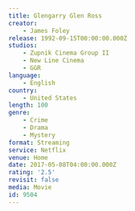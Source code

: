 ```yaml
---
title: Glengarry Glen Ross
creator:
    - James Foley
release: 1992-09-15T00:00:00.000Z
studios:
    - Zupnik Cinema Group II
    - New Line Cinema
    - GGR
language:
    - English
country:
    - United States
length: 100
genre:
    - Crime
    - Drama
    - Mystery
format: Streaming
service: Netflix
venue: Home
date: 2017-05-08T04:00:00.000Z
rating: '2.5'
revisit: false
media: Movie
id: 9504
---
```



